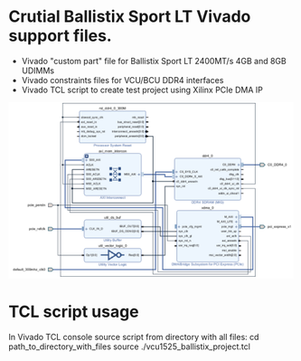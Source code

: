 # Crutial Ballistix Sport LT Vivado support files.

- Vivado "custom part" file for Ballistix Sport LT 2400MT/s 4GB and 8GB UDIMMs
- Vivado constraints files for VCU/BCU DDR4 interfaces
- Vivado TCL script to create test project using Xilinx PCIe DMA IP

![Vivado_Block_Diagram](vcu1525_ballistix_project.png?raw=true "Vivado Block Diagram")

# TCL script usage

In Vivado TCL console source script from directory with all files:
cd path_to_directory_with_files
source ./vcu1525_ballistix_project.tcl

